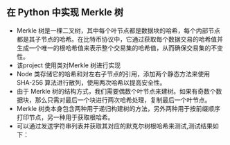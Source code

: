 ##  在 Python 中实现 Merkle 树

* Merkle 树是一棵二叉树，其中每个叶节点都是数据块的哈希，每个内部节点都是其子节点的哈希。在比特币协议中，它通过获取每个数据交易的哈希值并生成一个唯一的根哈希值来表示整个交易集的哈希值，从而确保交易集的不变性。
* 该project 使用类对Merkle 树进行实现
* Node 类存储它的哈希和对左右子节点的引用，添加两个静态方法来使用 SHA-256 算法进行散列，使用两次哈希以提高安全性。
* 由于 Merkle 树的结构方式，我们需要偶数个叶节点来建树。如果有奇数个数据块，那么只需对最后一个块进行两次哈希处理，复制最后一个叶节点。
* Merkle 树类本身包含两种用于递归构建树的方法，另外两种用于按前缀顺序打印节点，另一种用于获取根哈希。
* 可以通过发送字符串列表并获取其对应的默克尔树根哈希来测试,测试结果如下：
